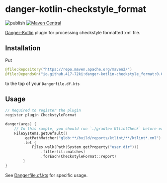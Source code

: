 # danger-kotlin-checkstyle_format

![publish](https://github.com/417-72KI/danger-kotlin-checkstyle_format/actions/workflows/publish.yml/badge.svg)
[![Maven Central](https://maven-badges.herokuapp.com/maven-central/io.github.417-72ki/danger-kotlin-checkstyle_format/badge.svg?style=plastic)](https://maven-badges.herokuapp.com/maven-central/io.github.417-72KI/danger-kotlin-checkstyle_format)

[Danger-Kotlin](https://github.com/danger/kotlin) plugin for processing checkstyle formatted xml file.

## Installation

Put

```kotlin
@file:Repository("https://repo.maven.apache.org/maven2/")
@file:DependsOn("io.github.417-72ki:danger-kotlin-checkstyle_format:0.0.1")
```

to the top of your `Dangerfile.df.kts`

## Usage

```kotlin
// Required to register the plugin
register plugin CheckstyleFormat

danger(args) {
    // In this sample, you should run `./gradlew KtlintCheck` before executing `Danger-Kotlin`.
    FileSystems.getDefault()
        .getPathMatcher("glob:**/build/reports/ktlint/**/ktlint*.xml")
        .let {
            Files.walk(Path(System.getProperty("user.dir")))
                .filter(it::matches)
                .forEach(CheckstyleFormat::report)
        }
}
```

See [Dangerfile.df.kts](https://github.com/417-72KI/danger-kotlin-checkstyle_format/blob/main/Dangerfile.df.kts) for specific usage.

